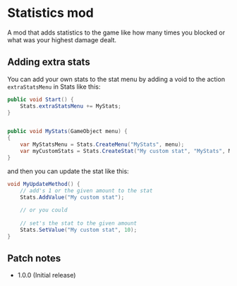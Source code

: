 # Statistics mod
A mod that adds statistics to the game like how many times you blocked or what was your highest damage dealt.

## Adding extra stats
You can add your own stats to the stat menu by adding a void to the action `extraStatsMenu` in Stats like this:
```c#
public void Start() {
    Stats.extraStatsMenu += MyStats;
}


public void MyStats(GameObject menu) {
{
    var MyStatsMenu = Stats.CreateMenu("MyStats", menu);
    var myCustomStats = Stats.CreateStat("My custom stat", "MyStats", MyStatsMenu);
}
```
and then you can update the stat like this:
```c#
void MyUpdateMethod() {
    // add's 1 or the given amount to the stat
    Stats.AddValue("My custom stat");
    
    // or you could 
    
    // set's the stat to the given amount
    Stats.SetValue("My custom stat", 10);
}
```

## Patch notes
- 1.0.0 (Initial release)
